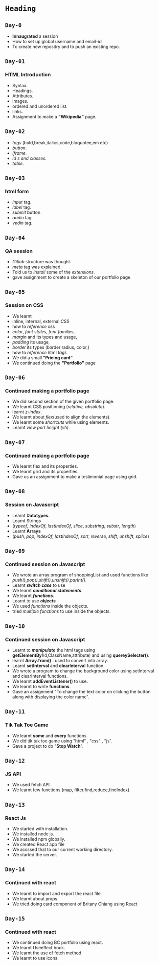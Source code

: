 # **``Heading``**
## ``Day-0``
* **Innaugrated** a session
* How to set up global username and email-id
* To create new repositry and to push an existing repo.

## ``Day-01``
### **HTML Introduction**
* Syntax.
* Headings.
* Attributes.
* images.
* ordered and unordered list.
* links.
* Assignment to make a **"Wikipedia"** page.

## ``Day-02``
* _tags_ (bold,break,italics,code,bloquotee,em etc)
* _button_.
* _iframe_.
* _id's and classes_.
* _table_.

## ``Day-03``
### **html form**
* _input_ tag.
* _label_ tag.
* _submit_ button.
* _audio_ tag.
* _vedio_ tag.

## ``Day-04``
### **QA session**
* _Gitlab_ structure was thought.
* _meta_ tag was explained.
* Told us to _install_ some of the _extensions_.
* gave assignment to create a skeleton of our portfolio page.

## ``Day-05``
### **Session on CSS**
* We learnt 
* inline, internal, external _CSS_
* how to _reference_ css
* _color_, _font styles_, _font families_,
* _margin_ and its types and usage, 
* _padding_ its usage,
* _border_ its types (border radius, color,)
* how to _reference_ html _tags_
* We did a small **"Pricing card"**
* We continued doing the **"Portfolio"** page

## ``Day-06``
### **Continued making a portfolio page**
* We did second section of the given portfolio page.
* We learnt CSS positioning (_relative, absolute_).
* learnt  _z-index_.
* We learnt about _flex_(used to align the elements).
* We learnt some _shortcuts_ while using elements.
* Learnt _view port height (vh)_.

## ``Day-07``
### **Continued making a portfolio page**
* We learnt flex and its properties.
* We learnt grid and its properties.
* Gave us an assignment to make a testimonial   page using grid.

## ``Day-08``
### **Session on Javascript**
* Learnt **Datatypes**.
* Learnt Strings 
* (_typeof_, _indexOf_, _lastIndexOf_, _slice_, _substring_, _substr_, _length_)
* Learnt **Arrays**
* (_push_, _pop_, _indexOf_, _lastIndexOf_, _sort_, _reverse_, _shift_, _unshift_, _splice_)

## ``Day-09``
### **Continued session on Javascript**
* We wrote an array program of shoppingList and used functions like _push()_,_pop()_,_shift()_,_unshift()_,_parInt()_.
* Learnt **_switch case_** to use
* We learnt **_conditional statements_**.
* We learnt **_functions_**.
* Learnt to use **_objects_**
* We used _functions_ inside the objects.
* tried _multiple functions_ to use inside the objects.

## ``Day-10``
### **Continued session on Javascript**
* Learnt to _**manipulate**_ the html tags using **getElementBy**(Id,ClassName,attribute) 
  and using **quereySelecter()**.
* learnt **Array.from()** : used to convert into array.
* Learnt **setInterval** and **clearInterval** function.
* We wrote a program to change the background color using setInterval and clearInterval functions.
* We learnt **addEventListener()** to use.
* We learnt to write  **functions**.
* Gave an assignment "To change the text color on clicking the button along with displaying the color name".

## ``Day-11``
### **Tik Tak Toe Game**
* We learnt **some** and **every** functions.
* We did tik tak toe game using "html" , "css" , "js".
* Gave a project to do "**Stop Watch**".

## ``Day-12``
### **JS API**
* We used fetch API.
* We learnt few functions (map, filter,find,reduce,findIndex).

## ``Day-13``
### **React Js**
* We started with installation.
* We installed node js.
* We installed npm globally.
* We created React app file
* We accssed that to our current working directory.
* We started the server.

## ``Day-14``
### **Continued with react**
* We learnt to import and export the react file.
* We learnt about props.
* We tried doing card component of Britany Chiang using React

## ``Day-15 ``
### **Continued with react**
* We continued doing BC portfolio using react.
* We learnt Useeffect hook.
* We learnt the use of fetch method.
* We learnt to use icons.